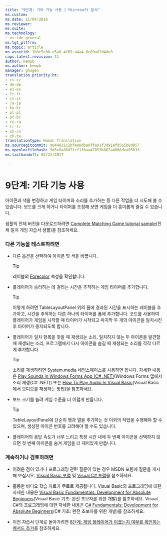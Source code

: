```yaml
---
title: "9단계: 기타 기능 사용 | Microsoft 문서"
ms.custom: 
ms.date: 11/04/2016
ms.reviewer: 
ms.suite: 
ms.technology:
- vs-ide-general
ms.tgt_pltfrm: 
ms.topic: article
ms.assetid: 1b0c5c80-e5a6-4f69-a4a4-0e89a82d4de0
caps.latest.revision: 11
author: kempb
ms.author: kempb
manager: ghogen
translation.priority.ht:
- cs-cz
- de-de
- es-es
- fr-fr
- it-it
- ja-jp
- ko-kr
- pl-pl
- pt-br
- ru-ru
- tr-tr
- zh-cn
- zh-tw
translationtype: Human Translation
ms.sourcegitcommit: 9044821c2bfee0dba8ffa91f3d91afd565b8d957
ms.openlocfilehash: 9d5e8a86d71cf1f6aa47853b862a4668dea05633
ms.lasthandoff: 02/22/2017

---
```

# <a name="step-9-try-other-features"></a>9단계: 기타 기능 사용
아이콘과 색을 변경하고 게임 타이머와 소리를 추가하는 등 다른 작업을 더 시도해 볼 수 있습니다. 보드를 크게 하거나 타이머를 조정해 보면 게임을 더 흥미롭게 즐길 수 있습니다.  
  
 샘플의 전체 버전을 다운로드하려면 [Complete Matching Game tutorial sample](http://code.msdn.microsoft.com/Complete-Matching-Game-4cffddba)(전체 일치 게임 자습서 샘플)을 참조하세요.  
  
### <a name="to-try-other-features"></a>다른 기능을 테스트하려면  
  
-   다른 옵션을 선택하여 아이콘 및 색을 바꿉니다.  
  
    > [!TIP]
    >  레이블의 [Forecolor](http://msdn.microsoft.com/library/system.windows.forms.control.forecolor.aspx) 속성을 확인합니다.  
  
-   플레이어가 승리하는 데 걸리는 시간을 추적하는 게임 타이머를 추가합니다.  
  
    > [!TIP]
    >  이렇게 하려면 TableLayoutPanel 위의 폼에 경과된 시간을 표시하는 레이블을 추가하고, 시간을 추적하는 다른 하나의 타이머를 폼에 추가합니다. 코드를 사용하여 플레이어가 게임을 시작할 때 타이머가 시작되고 마지막 두 개의 아이콘을 일치시킨 후 타이머가 중지되도록 합니다.  
  
-   플레이어가 일치 항목을 찾을 때 재생되는 소리, 일치하지 않는 두 아이콘을 발견할 때 재생되는 소리, 프로그램에서 다시 아이콘을 숨길 때 재생되는 소리를 각각 다르게 추가합니다.  
  
    > [!TIP]
    >  소리를 재생하려면 System.media 네임스페이스를 사용하면 됩니다. 자세한 내용은 [Play Sounds in Windows Forms App (C# .NET)](http://youtu.be/qOh4ooHg1UU)(Windows Forms 앱에서 소리 재생(C# .NET)) 또는 [How To Play Audio In Visual Basic](http://youtu.be/-4oPDeQrtMs)(Visual Basic에서 오디오를 재생하는 방법)을 참조하세요.  
  
-   보드 크기를 늘려 게임 수준을 더 어렵게 만듭니다.  
  
    > [!TIP]
    >  TableLayoutPanel에 단순히 행과 열을 추가하는 것 이외의 작업을 수행해야 할 수 있으며, 생성한 아이콘 번호를 고려해야 할 수도 있습니다.  
  
-   플레이어의 응답 속도가 너무 느리고 특정 시간 내에 두 번째 아이콘을 선택하지 않으면 첫 번째 아이콘을 숨겨 게임을 더 재미있게 만듭니다.  
  
### <a name="to-continue-or-review"></a>계속하거나 검토하려면  
  
-   어려운 점이 있거나 프로그래밍 관련 질문이 있는 경우 MSDN 포럼에 질문을 게시해 보십시오. [Visual Basic 포럼](http://social.msdn.microsoft.com/Forums/home?forum=vbgeneral) 및 [Visual C# 포럼](http://social.msdn.microsoft.com/Forums/home?forum=csharpgeneral)을 참조하세요.  
  
-   훌륭한 비디오 학습 자료가 무료로 제공됩니다. Visual Basic의 프로그래밍에 대한 자세한 내용은 [Visual Basic Fundamentals: Development for Absolute Beginners](http://channel9.msdn.com/Series/Visual-Basic-Development-for-Absolute-Beginners)(Visual Basic 기초: 완전 초보자를 위한 개발)를 참조하세요. Visual C#의 프로그래밍에 대한 자세한 내용은 [C# Fundamentals: Development for Absolute Beginners](http://channel9.msdn.com/Series/C-Sharp-Fundamentals-Development-for-Absolute-Beginners)(C# 기초: 완전 초보자를 위한 개발)를 참조하세요.  
  
-   이전 자습서 단계로 돌아가려면 [8단계: 게임 플레이어가 이겼는지 여부를 확인하는 메서드 추가](../ide/step-8-add-a-method-to-verify-whether-the-player-won.md)를 참조하세요.
